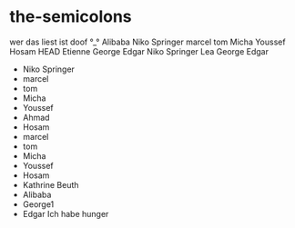 # the-semicolons
wer das liest ist doof °_°
Alibaba
Niko Springer
marcel
tom
Micha
Youssef
Hosam
HEAD
Etienne
George
Edgar
Niko Springer
Lea
George
Edgar
- Niko Springer
- marcel
- tom
- Micha
- Youssef
- Ahmad
- Hosam
- marcel
- tom
- Micha
- Youssef
- Hosam
- Kathrine Beuth
- Alibaba
- George1
- Edgar
Ich habe hunger
